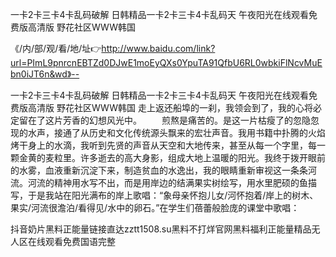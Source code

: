 一卡2卡三卡4卡乱码破解
日韩精品一卡2卡三卡4卡乱码天
午夜阳光在线观看免费版高清版
野花社区WWW韩国


《/内/部/观/看/地/址👉http://www.baidu.com/link?url=PImL9pnrcnEBTZd0DJwE1moEyQXs0YpuTA91QfbU6RL0wbkiFlNcvMuEbn0iJT6n&wd》--

一卡2卡三卡4卡乱码破解
日韩精品一卡2卡三卡4卡乱码天
午夜阳光在线观看免费版高清版
野花社区WWW韩国
走上返还船埠的一刹，我领会到了，我的心将必定留在了这片芳香的幻想风光中。
　　煎熬是痛苦的。是这一片枯瘦了的忽隐忽现的水声，接通了从历史和文化传统源头飘来的宏壮声音。我用书籍中扑腾的火焰烤干身上的水滴，我听到先贤的声音从天空和大地传来，甚至从每一个字里，每一颗金黄的麦粒里。许多逝去的高大身影，组成大地上温暖的阳光。我终于拨开眼前的水雾，血液重新沉淀下来，制造贫血的水逸出，我的眼睛重新审视这一条条河流。河流的精神用水写不出，而是用岸边的结满果实树绘写，用水里肥硕的鱼描写，于是我站在阳光满布的岸上歌唱：“象母亲怀抱儿女/河怀抱着/岸上的树木、果实/河流很澹泊/看得见/水中的卵石。”在学生们蓓蕾般脸庞的课堂中歌唱：





抖音奶片黑料正能量链接直达zztt1508.su黑料不打烊官网黑料福利正能量精品无人区在线观看免费国语完整
